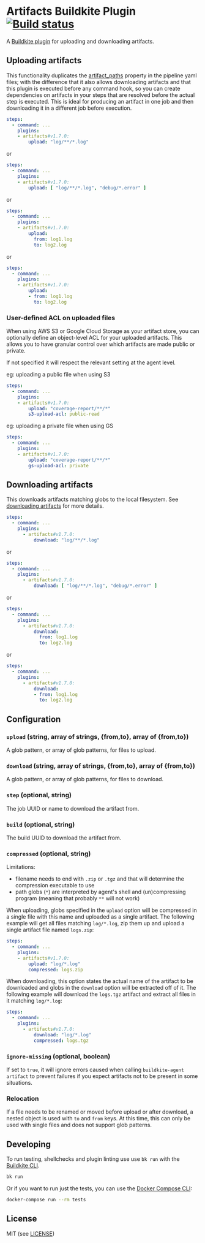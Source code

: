 # Artifacts Buildkite Plugin [![Build status](https://badge.buildkite.com/7b0170b44f960e219a66a4f5f09b3490fc0013f189d60b5d1f.svg?branch=master)](https://buildkite.com/buildkite/plugins-artifacts)

A [Buildkite plugin](https://buildkite.com/docs/agent/v3/plugins) for uploading and downloading artifacts.

## Uploading artifacts

This functionality duplicates the [artifact_paths](https://buildkite.com/docs/pipelines/artifacts#uploading-artifacts-in-build-steps) property in the pipeline yaml files; with the difference that it also allows downloading artifacts and that this plugin is executed before any command hook, so you can create dependencies on artifacts in your steps that are resolved before the actual step is executed. This is ideal for producing an artifact in one job and then downloading it in a different job before execution.

```yml
steps:
  - command: ...
    plugins:
    - artifacts#v1.7.0:
        upload: "log/**/*.log"
```

or

```yml
steps:
  - command: ...
    plugins:
    - artifacts#v1.7.0:
        upload: [ "log/**/*.log", "debug/*.error" ]
```

or

```yml
steps:
  - command: ...
    plugins:
    - artifacts#v1.7.0:
        upload: 
          from: log1.log
          to: log2.log
```

or

```yml
steps:
  - command: ...
    plugins:
    - artifacts#v1.7.0:
        upload: 
        - from: log1.log
          to: log2.log
```

### User-defined ACL on uploaded files
When using AWS S3 or Google Cloud Storage as your artifact store, you can optionally define an object-level ACL for your uploaded artifacts. This allows you to have granular control over which artifacts are made public or private.

If not specified it will respect the relevant setting at the agent level.

eg: uploading a public file when using S3
```yml
steps:
  - command: ...
    plugins:
    - artifacts#v1.7.0:
        upload: "coverage-report/**/*"
        s3-upload-acl: public-read
```

eg: uploading a private file when using GS
```yml
steps:
  - command: ...
    plugins:
    - artifacts#v1.7.0:
        upload: "coverage-report/**/*"
        gs-upload-acl: private
```

## Downloading artifacts

This downloads artifacts matching globs to the local filesystem. See [downloading artifacts](https://buildkite.com/docs/agent/cli-artifact#downloading-artifacts) for more details.

```yml
steps:
  - command: ...
    plugins:
      - artifacts#v1.7.0:
          download: "log/**/*.log"
```

or

```yml
steps:
  - command: ...
    plugins:
      - artifacts#v1.7.0:
          download: [ "log/**/*.log", "debug/*.error" ]
```

or

```yml
steps:
  - command: ...
    plugins:
      - artifacts#v1.7.0:
          download: 
            from: log1.log
            to: log2.log
```

or

```yml
steps:
  - command: ...
    plugins:
      - artifacts#v1.7.0:
          download: 
          - from: log1.log
            to: log2.log
```

## Configuration

### `upload` (string, array of strings, {from,to}, array of {from,to})

A glob pattern, or array of glob patterns, for files to upload.

### `download` (string, array of strings, {from,to}, array of {from,to})

A glob pattern, or array of glob patterns, for files to download.

### `step` (optional, string)

The job UUID or name to download the artifact from.

### `build` (optional, string)

The build UUID to download the artifact from.

### `compressed` (optional, string)

Limitations:
* filename needs to end with `.zip` or `.tgz` and that will determine the compression executable to use
* path globs (`*`) are interpreted by agent's shell and (un)compressing program (meaning that probably `**` will not work)

When uploading, globs specified in the `upload` option will be compressed in a single file with this name and uploaded as a single artifact. The following example will get all files matching `log/*.log`, zip them up and upload a single artifact file named `logs.zip`:

```yml
steps:
  - command: ...
    plugins:
    - artifacts#v1.7.0:
        upload: "log/*.log"
        compressed: logs.zip
```

When downloading, this option states the actual name of the artifact to be downloaded and globs in the `download` option will be extracted off of it. The following example will download the `logs.tgz` artifact and extract all files in it matching `log/*.log`:

```yml
steps:
  - command: ...
    plugins:
      - artifacts#v1.7.0:
          download: "log/*.log"
          compressed: logs.tgz
```

### `ignore-missing` (optional, boolean)

If set to `true`, it will ignore errors caused when calling `buildkite-agent artifact` to prevent failures if you expect artifacts not to be present in some situations.

### Relocation

If a file needs to be renamed or moved before upload or after download, a nested object is used with `to` and `from` keys.
At this time, this can only be used with single files and does not support glob patterns.

## Developing

To run testing, shellchecks and plugin linting use use `bk run` with the [Buildkite CLI](https://github.com/buildkite/cli).

```bash
bk run
```

Or if you want to run just the tests, you can use the [Docker Compose CLI](https://docs.docker.com/compose/):

```bash
docker-compose run --rm tests
```

## License

MIT (see [LICENSE](LICENSE))

